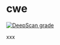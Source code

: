 # cwe

[![DeepScan grade](https://deepscan.io/api/projects/2052/branches/9903/badge/grade.svg)](https://deepscan.io/dashboard#view=project&pid=2052&bid=9903)

xxx

